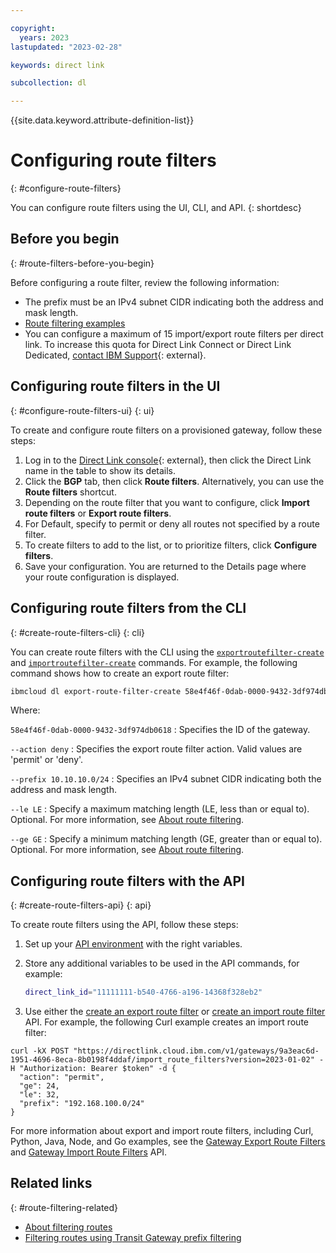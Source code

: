 ```yaml
---

copyright:
  years: 2023
lastupdated: "2023-02-28"

keywords: direct link

subcollection: dl

---
```


{{site.data.keyword.attribute-definition-list}}

# Configuring route filters
{: #configure-route-filters}

You can configure route filters using the UI, CLI, and API.
{: shortdesc}

## Before you begin
{: #route-filters-before-you-begin}

Before configuring a route filter, review the following information:

* The prefix must be an IPv4 subnet CIDR indicating both the address and mask length.
* [Route filtering examples](/docs/dl?topic=dl-route-filtering-examples&interface=ui)
* You can configure a maximum of 15 import/export route filters per direct link. To increase this quota for Direct Link Connect or Direct Link Dedicated, [contact IBM Support](/unifiedsupport/cases/form){: external}.

## Configuring route filters in the UI
{: #configure-route-filters-ui}
{: ui}

To create and configure route filters on a provisioned gateway, follow these steps:

1. Log in to the [Direct Link console](/interconnectivity/direct-link){: external}, then click the Direct Link name in the table to show its details.
1. Click the **BGP** tab, then click **Route filters**.  Alternatively, you can use the **Route filters** shortcut.
1. Depending on the route filter that you want to configure, click **Import route filters** or **Export route filters**.
1. For Default, specify to permit or deny all routes not specified by a route filter.
1. To create filters to add to the list, or to prioritize filters, click **Configure filters**.
1. Save your configuration. You are returned to the Details page where your route configuration is displayed.

## Configuring route filters from the CLI
{: #create-route-filters-cli}
{: cli}

You can create route filters with the CLI using the [`exportroutefilter-create`](/docs/dl?topic=dl-dl-cli&interface=cli#export-route-filter-create) and [`importroutefilter-create`](/docs/dl?topic=dl-dl-cli&interface=cli#import-route-filter-create) commands. For example, the following command shows how to create an export route filter:

```sh
ibmcloud dl export-route-filter-create 58e4f46f-0dab-0000-9432-3df974db0618 --action deny --prefix 10.10.10.0/24 --ge 30 --le 26
```

Where:

`58e4f46f-0dab-0000-9432-3df974db0618`
:   Specifies the ID of the gateway.

`--action deny`
:   Specifies the export route filter action. Valid values are 'permit' or 'deny'.

`--prefix 10.10.10.0/24`
:   Specifies an IPv4 subnet CIDR indicating both the address and mask length.

`--le LE`
:   Specify a maximum matching length (LE, less than or equal to). Optional. For more information, see [About route filtering](/docs/dl?topic=dl-filter-routes).

`--ge GE`
:   Specify a minimum matching length (GE, greater than or equal to). Optional. For more information, see [About route filtering](/docs/dl?topic=dl-filter-routes).

## Configuring route filters with the API
{: #create-route-filters-api}
{: api}

To create route filters using the API, follow these steps:

1. Set up your [API environment](/docs/dl?topic=dl-set-up-environment) with the right variables.
1. Store any additional variables to be used in the API commands, for example:

   ```sh
   direct_link_id="11111111-b540-4766-a196-14368f328eb2"
   ```

1. Use either the [create an export route filter](/apidocs/direct_link#create-gateway-export-route-filter) or [create an import route filter](/apidocs/direct_link#create-gateway-import-route-filter) API. For example, the following Curl example creates an import route filter:

```curl
curl -kX POST "https://directlink.cloud.ibm.com/v1/gateways/9a3eac6d-1951-4696-8eca-8b0198f4ddaf/import_route_filters?version=2023-01-02" -H "Authorization: Bearer $token" -d {
  "action": "permit",
  "ge": 24,
  "le": 32,
  "prefix": "192.168.100.0/24"
}
```

For more information about export and import route filters, including Curl, Python, Java, Node, and Go examples, see the [Gateway Export Route Filters](/apidocs/direct_link#list-gateway-export-route-filters) and [Gateway Import Route Filters](/apidocs/direct_link#list-gateway-import-route-filters) API.

## Related links
{: #route-filtering-related}

* [About filtering routes](/docs/dl?topic=dl-filter-routes&interface=ui)
* [Filtering routes using Transit Gateway prefix filtering](/docs/dl?topic=dl-prefix-filtering)
